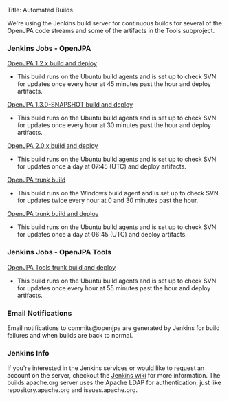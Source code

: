 Title: Automated Builds

<a name="Automated-Builds"></a>


We're using the Jenkins build server for continuous builds for several of
the OpenJPA code streams and some of the artifacts in the Tools subproject.

### Jenkins Jobs - OpenJPA

[OpenJPA 1.2.x build and deploy](https://builds.apache.org/job/OpenJPA-12x/)
 - This build runs on the Ubuntu build agents and is set up to check SVN
for updates once every hour at 45 minutes past the hour and deploy
artifacts.

[OpenJPA 1.3.0-SNAPSHOT build and deploy](https://builds.apache.org/job/OpenJPA-13x/)
 - This build runs on the Ubuntu build agents and is set up to check SVN
for updates once every hour at 30 minutes past the hour and deploy
artifacts.

[OpenJPA 2.0.x build and deploy](https://builds.apache.org/job/OpenJPA-20x-deploy/)
 - This build runs on the Ubuntu build agents and is set up to check SVN
for updates once a day at 07:45 (UTC) and deploy artifacts.

[OpenJPA trunk build](https://builds.apache.org/job/OpenJPA-trunk/)
 - This build runs on the Windows build agent and is set up to check SVN
for updates twice every hour at 0 and 30 minutes past the hour.

[OpenJPA trunk build and deploy](https://builds.apache.org/job/OpenJPA-trunk-deploy/)
 - This build runs on the Ubuntu build agents and is set up to check SVN
for updates once a day at 06:45 (UTC) and deploy artifacts.


### Jenkins Jobs - OpenJPA Tools

[OpenJPA Tools trunk build and deploy](https://builds.apache.org/job/OpenJPA-tools-trunk/)
 - This build runs on the Ubuntu build agents and is set up to check SVN
for updates once every hour at 55 minutes past the hour and deploy
artifacts.


### Email Notifications

Email notifications to commits@openjpa are generated by Jenkins for build
failures and when builds are back to normal.


### Jenkins Info

If you're interested in the Jenkins services or would like to request an
account on the server, checkout the [Jenkins wiki](http://wiki.apache.org/general/Hudson)
 for more information.	The builds.apache.org server uses the Apache LDAP
for authentication, just like repository.apache.org and issues.apache.org.


